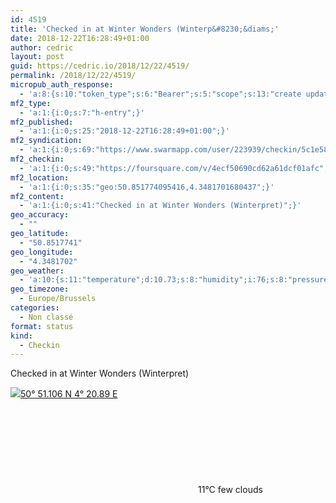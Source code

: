 ```yaml
---
id: 4519
title: 'Checked in at Winter Wonders (Winterp&#8230;&diams;'
date: 2018-12-22T16:28:49+01:00
author: cedric
layout: post
guid: https://cedric.io/2018/12/22/4519/
permalink: /2018/12/22/4519/
micropub_auth_response:
  - 'a:8:{s:10:"token_type";s:6:"Bearer";s:5:"scope";s:13:"create update";s:2:"me";s:18:"https://cedric.io/";s:9:"issued_by";s:45:"https://cedric.io/wp-json/indieauth/1.0/token";s:9:"client_id";s:27:"https://ownyourswarm.p3k.io";s:9:"issued_at";i:1542614471;s:4:"user";i:1;s:13:"last_accessed";i:1545492546;}'
mf2_type:
  - 'a:1:{i:0;s:7:"h-entry";}'
mf2_published:
  - 'a:1:{i:0;s:25:"2018-12-22T16:28:49+01:00";}'
mf2_syndication:
  - 'a:1:{i:0;s:69:"https://www.swarmapp.com/user/223939/checkin/5c1e583186bc49002cca7455";}'
mf2_checkin:
  - 'a:1:{i:0;s:49:"https://foursquare.com/v/4ecf50690cd62a61dcf01afc";}'
mf2_location:
  - 'a:1:{i:0;s:35:"geo:50.851774095416,4.3481701680437";}'
mf2_content:
  - 'a:1:{i:0;s:41:"Checked in at Winter Wonders (Winterpret)";}'
geo_accuracy:
  - ""
geo_latitude:
  - "50.8517741"
geo_longitude:
  - "4.3481702"
geo_weather:
  - 'a:10:{s:11:"temperature";d:10.73;s:8:"humidity";i:76;s:8:"pressure";i:1018;s:10:"cloudiness";i:20;s:4:"wind";a:2:{s:5:"speed";d:6.2;s:6:"degree";i:260;}s:7:"summary";s:10:"few clouds";s:4:"icon";s:15:"wi-cloudy-gusts";s:10:"visibility";i:10000;s:7:"sunrise";s:25:"2018-12-22T08:42:56+01:00";s:6:"sunset";s:25:"2018-12-22T16:39:21+01:00";}'
geo_timezone:
  - Europe/Brussels
categories:
  - Non classé
format: status
kind:
  - Checkin
---
```

Checked in at Winter Wonders (Winterpret)

<p class="sloc-display">
  <img class="icon-location" aria-label="Location: " aria-hidden="true" src="https://cedric.io/wp-content/plugins/simple-location/location.svg" /><span class="p-location"><data class="p-latitude" value="50.851774"></data><data class="p-longitude" value="4.348170"></data><a href="https://www.openstreetmap.org/?mlat=50.8517741&mlon=4.3481702#map=13/50.8517741/4.3481702">50° 51.106 N 4° 20.89 E</a></span><br /><span aria-label="few clouds" title="few clouds" ><svg class="svg-icon svg-wi-cloudy-gusts" aria-hidden="true"><use xlink:href="https://cedric.io/wp-content/plugins/simple-location/weather-icons.svg#wi-cloudy-gusts"></use></svg></span><span class="p-temperature">11&deg;C</span>&nbsp;few clouds
</p>